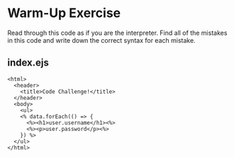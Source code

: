 # Warm-Up Exercise
Read through this code as if you are the interpreter. Find all of the mistakes in this code and write down the correct syntax for each mistake.

## index.ejs

```
<html>
  <header>
    <title>Code Challenge!</title>
  </header>
  <body>
    <ul>
    <% data.forEach(() => {
      <%><h1>user.username</h1><%>
      <%><p>user.password</p><%>
    }) %>
  </ul>
</html>
```
